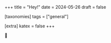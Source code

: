 +++
title = "Hey!"
date = 2024-05-26
draft = false

[taxonomies]
tags = ["general"]

[extra]
katex = false
+++

:wave:
